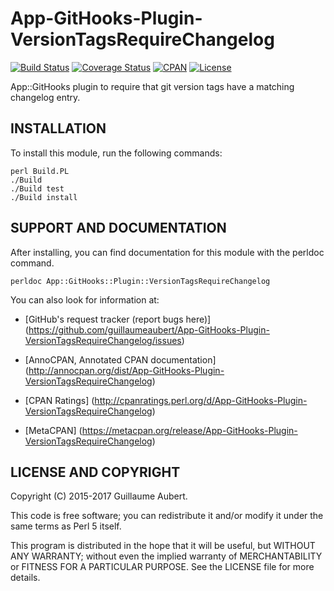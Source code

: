 App-GitHooks-Plugin-VersionTagsRequireChangelog
===============================================

[![Build Status](https://travis-ci.org/guillaumeaubert/App-GitHooks-Plugin-VersionTagsRequireChangelog.svg?branch=master)](https://travis-ci.org/guillaumeaubert/App-GitHooks-Plugin-VersionTagsRequireChangelog)
[![Coverage Status](https://coveralls.io/repos/guillaumeaubert/App-GitHooks-Plugin-VersionTagsRequireChangelog/badge.svg?branch=master)](https://coveralls.io/r/guillaumeaubert/App-GitHooks-Plugin-VersionTagsRequireChangelog?branch=master)
[![CPAN](https://img.shields.io/cpan/v/App-GitHooks-Plugin-VersionTagsRequireChangelog.svg)](https://metacpan.org/release/App-GitHooks-Plugin-VersionTagsRequireChangelog)
[![License](https://img.shields.io/badge/license-Perl%205-blue.svg)](http://dev.perl.org/licenses/)

App::GitHooks plugin to require that git version tags have a matching changelog entry.


INSTALLATION
------------

To install this module, run the following commands:

	perl Build.PL
	./Build
	./Build test
	./Build install


SUPPORT AND DOCUMENTATION
-------------------------

After installing, you can find documentation for this module with the
perldoc command.

	perldoc App::GitHooks::Plugin::VersionTagsRequireChangelog


You can also look for information at:

 * [GitHub's request tracker (report bugs here)]
   (https://github.com/guillaumeaubert/App-GitHooks-Plugin-VersionTagsRequireChangelog/issues)

 * [AnnoCPAN, Annotated CPAN documentation]
   (http://annocpan.org/dist/App-GitHooks-Plugin-VersionTagsRequireChangelog)

 * [CPAN Ratings]
   (http://cpanratings.perl.org/d/App-GitHooks-Plugin-VersionTagsRequireChangelog)

 * [MetaCPAN]
   (https://metacpan.org/release/App-GitHooks-Plugin-VersionTagsRequireChangelog)


LICENSE AND COPYRIGHT
---------------------

Copyright (C) 2015-2017 Guillaume Aubert.

This code is free software; you can redistribute it and/or modify it under the
same terms as Perl 5 itself.

This program is distributed in the hope that it will be useful, but WITHOUT ANY
WARRANTY; without even the implied warranty of MERCHANTABILITY or FITNESS FOR A
PARTICULAR PURPOSE. See the LICENSE file for more details.
